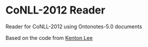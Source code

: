 # CoNLL-2012 Reader
Reader for CoNLL-2012 using Ontonotes-5.0 documents

Based on the code from [Kenton Lee](https://github.com/kentonl/e2e-coref)
